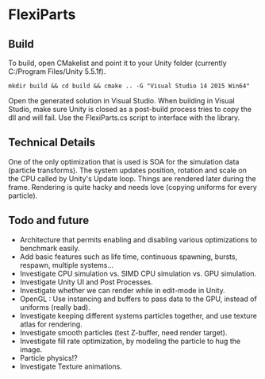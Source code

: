 # FlexiParts

## Build

To build, open CMakelist and point it to your Unity folder (currently C:/Program Files/Unity 5.5.1f).

`mkdir build && cd build && cmake .. -G "Visual Studio 14 2015 Win64"`

Open the generated solution in Visual Studio. When building in Visual Studio, make sure Unity is closed as a post-build process tries to copy the dll and will fail.
Use the FlexiParts.cs script to interface with the library.

## Technical Details

One of the only optimization that is used is SOA for the simulation data (particle transforms).
The system updates position, rotation and scale on the CPU called by Unity's Update loop.
Things are rendered later during the frame. Rendering is quite hacky and needs love (copying uniforms for every particle).

## Todo and future

- Architecture that permits enabling and disabling various optimizations to benchmark easily.
- Add basic features such as life time, continuous spawning, bursts, respawn, multiple systems...
- Investigate CPU simulation vs. SIMD CPU simulation vs. GPU simulation.
- Investigate Unity UI and Post Processes.
- Investigate whether we can render while in edit-mode in Unity.
- OpenGL : Use instancing and buffers to pass data to the GPU, instead of uniforms (really bad).
- Investigate keeping different systems particles together, and use texture atlas for rendering.
- Investigate smooth particles (test Z-buffer, need render target).
- Investigate fill rate optimization, by modeling the particle to hug the image.
- Particle physics!?
- Investigate Texture animations.